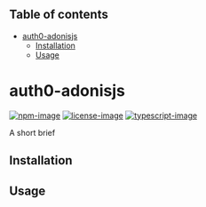 <!-- START doctoc generated TOC please keep comment here to allow auto update -->
<!-- DON'T EDIT THIS SECTION, INSTEAD RE-RUN doctoc TO UPDATE -->
## Table of contents

- [auth0-adonisjs](#auth0-adonisjs)
  - [Installation](#installation)
  - [Usage](#usage)

<!-- END doctoc generated TOC please keep comment here to allow auto update -->

# auth0-adonisjs

[![npm-image]][npm-url] [![license-image]][license-url] [![typescript-image]][typescript-url]

A short brief

## Installation

## Usage

[npm-image]: https://img.shields.io/npm/v/@zeytech/auth0-adonisjs.svg?style=for-the-badge&logo=npm
[npm-url]: https://npmjs.org/package/@zeytech/auth0-adonisjs "npm"

[license-image]: https://img.shields.io/npm/l/@zeytech/auth0-adonisjs?color=blueviolet&style=for-the-badge
[license-url]: LICENSE.md "license"

[typescript-image]: https://img.shields.io/badge/Typescript-294E80.svg?style=for-the-badge&logo=typescript
[typescript-url]:  "typescript"
